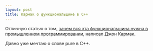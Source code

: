 ```yaml
---
layout: post
title: Кармак о функциональщине в C++
---
```

Отличную статью о том, [зачем вся эта функциональщина нужна в промышленном программировании](http://gamasutra.com/view/news/169296/Indepth_Functional_programming_in_C.php), написал Джон Кармак.

Давно уже мечтаю о слове pure в С++.